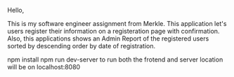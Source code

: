Hello,

This is my software engineer assignment from Merkle. This application let's users register their information on a registeration page with confirmation. Also, this applications shows an Admin Report of the registered users sorted by descending order by date of registration.

npm install
npm run dev-server to run both the frotend and server
location will be on localhost:8080
